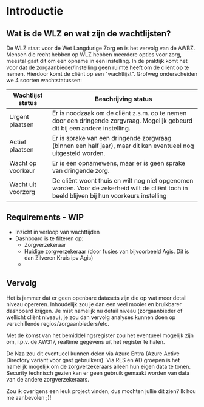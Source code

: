 # Introductie

## Wat is de WLZ en wat zijn de wachtlijsten?

De WLZ staat voor de Wet Langdurige Zorg en is het vervolg van de AWBZ. Mensen die recht hebben op WLZ hebben meerdere opties voor zorg, meestal gaat dit om een opname in een instelling. In de praktijk komt het voor dat de zorgaanbieder/instelling geen ruimte heeft om de cliënt op te nemen. Hierdoor komt de cliënt op een "wachtlijst". Grofweg onderscheiden we 4 soorten wachtstatussen:

| **Wachtlijst status** | **Beschrijving status**                                                                                                                               |
| --------------------- | ------------------------------------------------------------------------------------------------------------------------------------------------------|
| Urgent plaatsen       | Er is noodzaak om de cliënt z.s.m. op te nemen door een dringende zorgvraag. Mogelijk gebeurd dit bij een andere instelling.                          |
| Actief plaatsen       | Er is sprake van een dringende zorgvraag (binnen een half jaar), maar dit kan eventueel nog uitgesteld worden.                                        |
| Wacht op voorkeur     | Er is een opnamewens, maar er is geen sprake van dringende zorg.                                                                                      |
| Wacht uit voorzorg    | De cliënt woont thuis en wilt nog niet opgenomen worden. Voor de zekerheid wilt de cliënt toch in beeld blijven bij hun voorkeurs instelling          |

## Requirements - WIP
 - Inzicht in verloop van wachttijden
 - Dashboard is te filteren op:
    - Zorgverzekeraar
    - Huidige zorgverzekeraar (door fusies van bijvoorbeeld Agis. Dit is dan Zilveren Kruis ipv Agis)
    - 

## Vervolg

Het is jammer dat er geen openbare datasets zijn die op wat meer detail niveau opereren. Inhoudelijk zou je dan een veel mooier en bruikbarer dashboard krijgen. Je mist namelijk nu detail niveau (zorgaanbieder of wellicht cliënt niveau), je zou dan vervolg analyses kunnen doen op verschillende regios/zorgaanbieders/etc.

Met de komst van het bemiddelingsregister zou het eventueel mogelijk zijn om, i.p.v. de AW317, realtime gegevens uit het register te halen.

De Nza zou dit eventueel kunnen delen via Azure Entra (Azure Active Directory variant voor gast gebruikers). Via RLS en AD groepen is het namelijk mogelijk om de zorgverzekeraars alleen hun eigen data te tonen. Security technisch gezien kan er geen gebruik gemaakt worden van data van de andere zorgverzekeraars.

Zou ik overigens een leuk project vinden, dus mochten jullie dit zien? Ik hou me aanbevolen ;)!